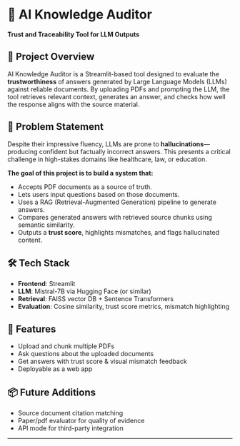 # 🧠 AI Knowledge Auditor

**Trust and Traceability Tool for LLM Outputs**

## 🚀 Project Overview

AI Knowledge Auditor is a Streamlit-based tool designed to evaluate the **trustworthiness** of answers generated by Large Language Models (LLMs) against reliable documents. By uploading PDFs and prompting the LLM, the tool retrieves relevant context, generates an answer, and checks how well the response aligns with the source material.

## 🎯 Problem Statement

Despite their impressive fluency, LLMs are prone to **hallucinations**—producing confident but factually incorrect answers. This presents a critical challenge in high-stakes domains like healthcare, law, or education.

**The goal of this project is to build a system that:**
- Accepts PDF documents as a source of truth.
- Lets users input questions based on those documents.
- Uses a RAG (Retrieval-Augmented Generation) pipeline to generate answers.
- Compares generated answers with retrieved source chunks using semantic similarity.
- Outputs a **trust score**, highlights mismatches, and flags hallucinated content.

## 🛠️ Tech Stack
- **Frontend**: Streamlit
- **LLM**: Mistral-7B via Hugging Face (or similar)
- **Retrieval**: FAISS vector DB + Sentence Transformers
- **Evaluation**: Cosine similarity, trust score metrics, mismatch highlighting

## 📌 Features
- Upload and chunk multiple PDFs
- Ask questions about the uploaded documents
- Get answers with trust score & visual mismatch feedback
- Deployable as a web app

## 📦 Future Additions
- Source document citation matching
- Paper/pdf evaluator for quality of evidence
- API mode for third-party integration

---
